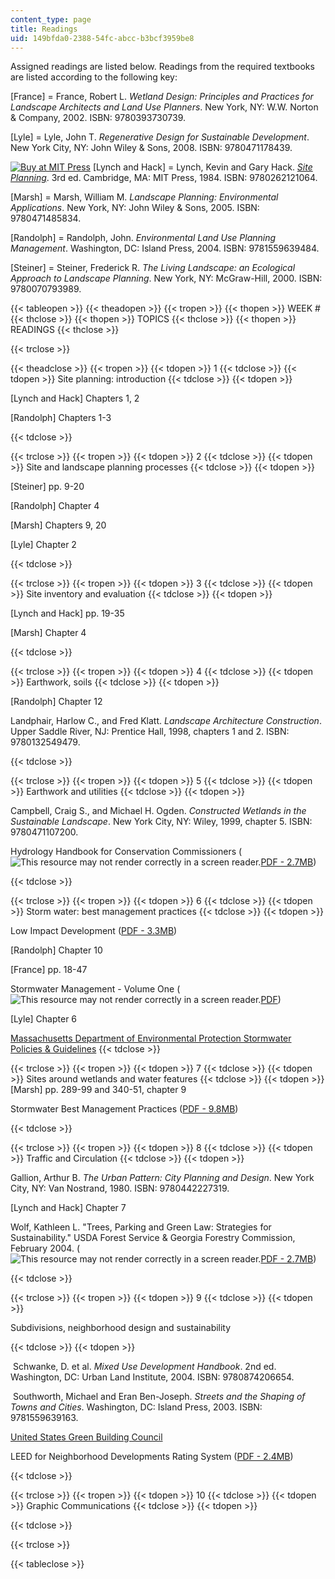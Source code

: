 ```yaml
---
content_type: page
title: Readings
uid: 149bfda0-2388-54fc-abcc-b3bcf3959be8
---
```


Assigned readings are listed below. Readings from the required textbooks are listed according to the following key:

\[France\] = France, Robert L. _Wetland Design: Principles and Practices for Landscape Architects and Land Use Planners_. New York, NY: W.W. Norton & Company, 2002. ISBN: 9780393730739.

\[Lyle\] = Lyle, John T. _Regenerative Design for Sustainable Development_. New York City, NY: John Wiley & Sons, 2008. ISBN: 9780471178439.

[![Buy at MIT Press](/images/mp_logo.gif)](https://mitpress.mit.edu/9780262121064) \[Lynch and Hack\] = Lynch, Kevin and Gary Hack. [_Site Planning_](https://mitpress.mit.edu/9780262121064). 3rd ed. Cambridge, MA: MIT Press, 1984. ISBN: 9780262121064.

\[Marsh\] = Marsh, William M. _Landscape Planning: Environmental Applications_. New York, NY: John Wiley & Sons, 2005. ISBN: 9780471485834.

\[Randolph\] = Randolph, John. _Environmental Land Use Planning Management_. Washington, DC: Island Press, 2004. ISBN: 9781559639484.

\[Steiner\] = Steiner, Frederick R. _The Living Landscape: an Ecological Approach to Landscape Planning_. New York, NY: McGraw-Hill, 2000. ISBN: 9780070793989.

{{< tableopen >}}
{{< theadopen >}}
{{< tropen >}}
{{< thopen >}}
WEEK #
{{< thclose >}}
{{< thopen >}}
TOPICS
{{< thclose >}}
{{< thopen >}}
READINGS
{{< thclose >}}

{{< trclose >}}

{{< theadclose >}}
{{< tropen >}}
{{< tdopen >}}
1
{{< tdclose >}}
{{< tdopen >}}
Site planning: introduction
{{< tdclose >}}
{{< tdopen >}}


\[Lynch and Hack\] Chapters 1, 2

\[Randolph\] Chapters 1-3


{{< tdclose >}}

{{< trclose >}}
{{< tropen >}}
{{< tdopen >}}
2
{{< tdclose >}}
{{< tdopen >}}
Site and landscape planning processes
{{< tdclose >}}
{{< tdopen >}}


\[Steiner\] pp. 9-20

\[Randolph\] Chapter 4

\[Marsh\] Chapters 9, 20

\[Lyle\] Chapter 2


{{< tdclose >}}

{{< trclose >}}
{{< tropen >}}
{{< tdopen >}}
3
{{< tdclose >}}
{{< tdopen >}}
Site inventory and evaluation
{{< tdclose >}}
{{< tdopen >}}


\[Lynch and Hack\] pp. 19-35

\[Marsh\] Chapter 4


{{< tdclose >}}

{{< trclose >}}
{{< tropen >}}
{{< tdopen >}}
4
{{< tdclose >}}
{{< tdopen >}}
Earthwork, soils
{{< tdclose >}}
{{< tdopen >}}


\[Randolph\] Chapter 12

Landphair, Harlow C., and Fred Klatt. _Landscape Architecture Construction_. Upper Saddle River, NJ: Prentice Hall, 1998, chapters 1 and 2. ISBN: 9780132549479.


{{< tdclose >}}

{{< trclose >}}
{{< tropen >}}
{{< tdopen >}}
5
{{< tdclose >}}
{{< tdopen >}}
Earthwork and utilities
{{< tdclose >}}
{{< tdopen >}}


Campbell, Craig S., and Michael H. Ogden. _Constructed Wetlands in the Sustainable Landscape_. New York City, NY: Wiley, 1999, chapter 5. ISBN: 9780471107200.

Hydrology Handbook for Conservation Commissioners (![This resource may not render correctly in a screen reader.](/images/inacessible.gif)[PDF - 2.7MB](https://www.mass.gov/files/documents/2016/08/wa/hydrol.pdf))


{{< tdclose >}}

{{< trclose >}}
{{< tropen >}}
{{< tdopen >}}
6
{{< tdclose >}}
{{< tdopen >}}
Storm water: best management practices
{{< tdclose >}}
{{< tdopen >}}


Low Impact Development ([PDF - 3.3MB](http://www.huduser.org/publications/pdf/practLowImpctDevel.pdf))

\[Randolph\] Chapter 10

\[France\] pp. 18-47

Stormwater Management - Volume One (![This resource may not render correctly in a screen reader.](/images/inacessible.gif)[PDF](https://nepis.epa.gov/Exe/ZyNET.exe/9101OI3P.TXT?ZyActionD=ZyDocument&Client=EPA&Index=Prior+to+1976&Docs=&Query=&Time=&EndTime=&SearchMethod=1&TocRestrict=n&Toc=&TocEntry=&QField=&QFieldYear=&QFieldMonth=&QFieldDay=&IntQFieldOp=0&ExtQFieldOp=0&XmlQuery=&File=D%3A%5Czyfiles%5CIndex%20Data%5C70thru75%5CTxt%5C00000024%5C9101OI3P.txt&User=ANONYMOUS&Password=anonymous&SortMethod=h%7C-&MaximumDocuments=1&FuzzyDegree=0&ImageQuality=r75g8/r75g8/x150y150g16/i425&Display=hpfr&DefSeekPage=x&SearchBack=ZyActionL&Back=ZyActionS&BackDesc=Results%20page&MaximumPages=1&ZyEntry=1&SeekPage=x&ZyPURL))

\[Lyle\] Chapter 6

[Massachusetts Department of Environmental Protection Stormwater Policies & Guidelines](https://www.mass.gov/info-details/stormwater#stormwater-policies-&-guidance-)
{{< tdclose >}}

{{< trclose >}}
{{< tropen >}}
{{< tdopen >}}
7
{{< tdclose >}}
{{< tdopen >}}
Sites around wetlands and water features
{{< tdclose >}}
{{< tdopen >}}
\[Marsh\] pp. 289-99 and 340-51, chapter 9

Stormwater Best Management Practices ([PDF - 9.8MB](http://www.elibrary.dep.state.pa.us/dsweb/Get/Document-48477/07_Chapter_6.pdf))


{{< tdclose >}}

{{< trclose >}}
{{< tropen >}}
{{< tdopen >}}
8
{{< tdclose >}}
{{< tdopen >}}
Traffic and Circulation
{{< tdclose >}}
{{< tdopen >}}


Gallion, Arthur B. _The Urban Pattern: City Planning and Design_. New York City, NY: Van Nostrand, 1980. ISBN: 9780442227319.

\[Lynch and Hack\] Chapter 7

Wolf, Kathleen L. "Trees, Parking and Green Law: Strategies for Sustainability." USDA Forest Service & Georgia Forestry Commission, February 2004. (![This resource may not render correctly in a screen reader.](/images/inacessible.gif)[PDF - 2.7MB](http://www.naturewithin.info/Roadside/Trees_Parking_Green%20Law.pdf))


{{< tdclose >}}

{{< trclose >}}
{{< tropen >}}
{{< tdopen >}}
9
{{< tdclose >}}
{{< tdopen >}}


Subdivisions, neighborhood design and sustainability


{{< tdclose >}}
{{< tdopen >}}


 Schwanke, D. et al. _Mixed Use Development Handbook_. 2nd ed. Washington, DC: Urban Land Institute, 2004. ISBN: 9780874206654.

 Southworth, Michael and Eran Ben-Joseph. _Streets and the Shaping of Towns and Cities_. Washington, DC: Island Press, 2003. ISBN: 9781559639163.

[United States Green Building Council](http://www.usgbc.org/)

LEED for Neighborhood Developments Rating System ([PDF - 2.4MB](https://www.usgbc.org/ShowFile.aspx?DocumentID=959))


{{< tdclose >}}

{{< trclose >}}
{{< tropen >}}
{{< tdopen >}}
10
{{< tdclose >}}
{{< tdopen >}}
Graphic Communications
{{< tdclose >}}
{{< tdopen >}}



{{< tdclose >}}

{{< trclose >}}

{{< tableclose >}}